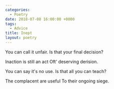 ```yaml
---
categories:
  - Poetry
date: 2018-07-08 16:00:00 +0000
tags:
  - Advice
title: Inept
layout: poetry
---
```


You can call it unfair.
Is that your final decision?

Inaction is still an act
Oft' deserving derision.

You can say it's no use.
Is that all you can teach?

The complacent are useful
To their ongoing siege.
